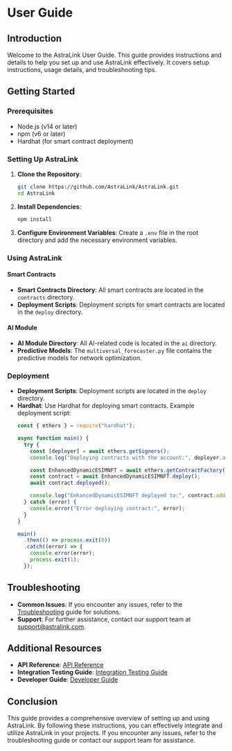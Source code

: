# User Guide

## Introduction
Welcome to the AstraLink User Guide. This guide provides instructions and details to help you set up and use AstraLink effectively. It covers setup instructions, usage details, and troubleshooting tips.

## Getting Started

### Prerequisites
- Node.js (v14 or later)
- npm (v6 or later)
- Hardhat (for smart contract deployment)

### Setting Up AstraLink
1. **Clone the Repository**:
   ```bash
   git clone https://github.com/AstraLink/AstraLink.git
   cd AstraLink
   ```

2. **Install Dependencies**:
   ```bash
   npm install
   ```

3. **Configure Environment Variables**:
   Create a `.env` file in the root directory and add the necessary environment variables.

### Using AstraLink

#### Smart Contracts
- **Smart Contracts Directory**: All smart contracts are located in the `contracts` directory.
- **Deployment Scripts**: Deployment scripts for smart contracts are located in the `deploy` directory.

#### AI Module
- **AI Module Directory**: All AI-related code is located in the `ai` directory.
- **Predictive Models**: The `multiversal_forecaster.py` file contains the predictive models for network optimization.

### Deployment
- **Deployment Scripts**: Deployment scripts are located in the `deploy` directory.
- **Hardhat**: Use Hardhat for deploying smart contracts. Example deployment script:
  ```javascript
  const { ethers } = require("hardhat");

  async function main() {
    try {
      const [deployer] = await ethers.getSigners();
      console.log("Deploying contracts with the account:", deployer.address);

      const EnhancedDynamicESIMNFT = await ethers.getContractFactory("EnhancedDynamicESIMNFT");
      const contract = await EnhancedDynamicESIMNFT.deploy();
      await contract.deployed();

      console.log("EnhancedDynamicESIMNFT deployed to:", contract.address);
    } catch (error) {
      console.error("Error deploying contract:", error);
    }
  }

  main()
    .then(() => process.exit(0))
    .catch((error) => {
      console.error(error);
      process.exit(1);
    });
  ```

## Troubleshooting
- **Common Issues**: If you encounter any issues, refer to the [Troubleshooting](troubleshooting.md) guide for solutions.
- **Support**: For further assistance, contact our support team at support@astralink.com.

## Additional Resources
- **API Reference**: [API Reference](api_reference.md)
- **Integration Testing Guide**: [Integration Testing Guide](integration_testing_guide.md)
- **Developer Guide**: [Developer Guide](developer_guide.md)

## Conclusion
This guide provides a comprehensive overview of setting up and using AstraLink. By following these instructions, you can effectively integrate and utilize AstraLink in your projects. If you encounter any issues, refer to the troubleshooting guide or contact our support team for assistance.
